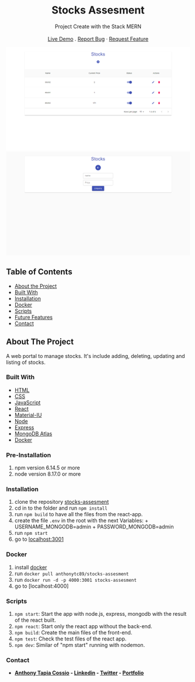<p align="center">
  <h1 align="center">Stocks Assesment</h1>

  <p align="center">
    Project Create with the Stack MERN
    <br>
    <br>
    <a href="https://stocks-assesment-atc.herokuapp.com/" target="_blank">Live Demo</a>
    .
    <a href="https://github.com/AnthonyTC89/stocks-assesment/issues">Report Bug</a>
    ·
    <a href="https://github.com/AnthonyTC89/stocks-assesment/issues">Request Feature</a>
  </p>
</p>

![Screenshot](/screenshots/01.png)
![Screenshot](/screenshots/02.png)

<!-- TABLE OF CONTENTS -->
## Table of Contents

* [About the Project](#about-the-project)
* [Built With](#built-with)
* [Installation](#installation)
* [Docker](#docker)
* [Scripts](#Scripts)
* [Future Features](#Future-Features)
* [Contact](#Contact)

<!-- ABOUT THE PROJECT -->
## About The Project

A web portal to manage stocks. It's include adding, deleting, updating and listing of stocks.

### Built With
* [HTML](https://www.w3.org/html/)
* [CSS](https://www.w3.org/Style/CSS/)
* [JavaScript](https://www.javascript.com/)
* [React](https://reactjs.org/)
* [Material-IU](https://material-ui.com/)
* [Node](https://nodejs.org/)
* [Express](https://expressjs.com/)
* [MongoDB Atlas](https://www.mongodb.com/cloud/atlas)
* [Docker](https://www.docker.com/)

### Pre-Installation
  1. npm version 6.14.5 or more
  2. node version 8.17.0 or more

### Installation
  1. clone the repository [stocks-assesment](https://github.com/AnthonyTC89/stocks-assesment)
  2. cd in to the folder and run `npm install`
  3. run `npm build` to have all the files from the react-app.
  4. create the file `.env` in the root with the next Variables:
    + USERNAME_MONGODB=admin
    + PASSWORD_MONGODB=admin
  5. run `npm start`
  6. go to [localhost:3001](http://localhost:3001)

### Docker

  1. install [docker](https://www.docker.com/) 
  1. run `docker pull anthonytc89/stocks-assesment`
  2. run `docker run -d -p 4000:3001 stocks-assesment`
  3. go to [localhost:4000]

### Scripts

  1. `npm start`: Start the app with node.js, express, mongodb with the result of the react built.
  2. `npm react`: Start only the react app without the back-end.
  3. `npm build`: Create the main files of the front-end.
  4. `npm test`: Check the test files of the react app.
  5. `npm dev`: Similar of "npm start" running with nodemon.

### Contact

* **[Anthony Tapia Cossio](https://github.com/AnthonyTC89) - [Linkedin](linkedin.com/in/anthony-tapia-cossio) - [Twitter](https://twitter.com/ptonypTC) - [Portfolio](https://portfolio-anthony.herokuapp.com/)**
